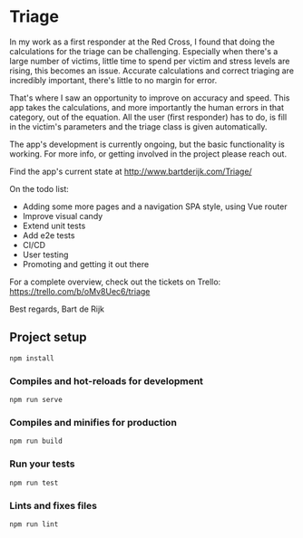# Triage
In my work as a first responder at the Red Cross, I found that doing the calculations for the triage can be challenging.
Especially when there's a large number of victims, little time to spend per victim and stress levels are rising, this becomes an issue.
Accurate calculations and correct triaging are incredibly important, there's little to no margin for error.

That's where I saw an opportunity to improve on accuracy and speed. This app takes the calculations, and more importantly the human errors in that category, out of the equation. All the user (first responder) has to do, is fill in the victim's parameters and the triage class is given automatically.

The app's development is currently ongoing, but the basic functionality is working.
For more info, or getting involved in the project please reach out.

Find the app's current state at http://www.bartderijk.com/Triage/

On the todo list:
- Adding some more pages and a navigation SPA style, using Vue router
- Improve visual candy
- Extend unit tests
- Add e2e tests
- CI/CD
- User testing
- Promoting and getting it out there

For a complete overview, check out the tickets on Trello:
https://trello.com/b/oMv8Uec6/triage

Best regards,
Bart de Rijk

## Project setup
```
npm install
```

### Compiles and hot-reloads for development
```
npm run serve
```

### Compiles and minifies for production
```
npm run build
```

### Run your tests
```
npm run test
```

### Lints and fixes files
```
npm run lint
```
